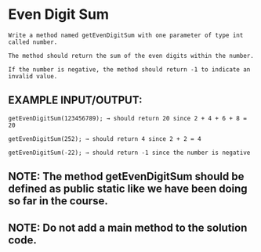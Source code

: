 # Even Digit Sum

    Write a method named getEvenDigitSum with one parameter of type int called number.

    The method should return the sum of the even digits within the number.

    If the number is negative, the method should return -1 to indicate an invalid value.

## EXAMPLE INPUT/OUTPUT:

    getEvenDigitSum(123456789); → should return 20 since 2 + 4 + 6 + 8 = 20

    getEvenDigitSum(252); → should return 4 since 2 + 2 = 4

    getEvenDigitSum(-22); → should return -1 since the number is negative

## NOTE: The method getEvenDigitSum ​should be defined as public static like we have been doing so far in the course.

## NOTE: Do not add a main method to the solution code.
